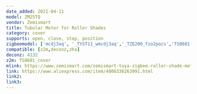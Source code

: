 ```yaml
---
date_added: 2021-04-11
model: ZM25TQ
vendor: Zemismart
title: Tubular Motor for Roller Shades
category: cover
supports: open, close, stop, position
zigbeemodel: ['mcdj3aq', '_TYST11_wmcdj3aq','_TZE200_fzo2pocs','TS0601']
compatible: [z2m,deconz,zha]
deconz: 4132
z2m: TS0601_cover
mlink: https://www.zemismart.com/zemismart-tuya-zigbee-roller-shade-motor-for-38mm-tube-alexa-echo-google-home-control-electric-engine-shutter-rod-p0274.html
link: https://www.aliexpress.com/item/4000336263991.html
link2: 
link3: 
---
```

